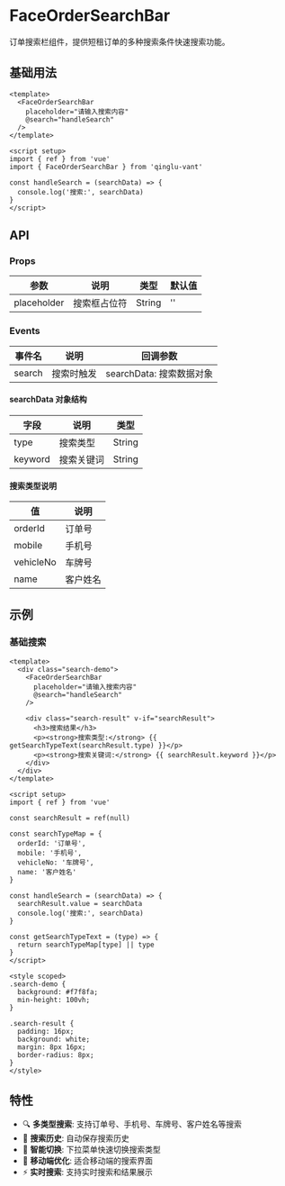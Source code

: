 # FaceOrderSearchBar

订单搜索栏组件，提供短租订单的多种搜索条件快速搜索功能。

## 基础用法

```vue
<template>
  <FaceOrderSearchBar
    placeholder="请输入搜索内容"
    @search="handleSearch"
  />
</template>

<script setup>
import { ref } from 'vue'
import { FaceOrderSearchBar } from 'qinglu-vant'

const handleSearch = (searchData) => {
  console.log('搜索:', searchData)
}
</script>
```

## API

### Props

| 参数 | 说明 | 类型 | 默认值 |
|------|------|------|--------|
| placeholder | 搜索框占位符 | String | '' |

### Events

| 事件名 | 说明 | 回调参数 |
|--------|------|----------|
| search | 搜索时触发 | searchData: 搜索数据对象 |

#### searchData 对象结构

| 字段 | 说明 | 类型 |
|------|------|------|
| type | 搜索类型 | String |
| keyword | 搜索关键词 | String |

#### 搜索类型说明

| 值 | 说明 |
|---|------|
| orderId | 订单号 |
| mobile | 手机号 |
| vehicleNo | 车牌号 |
| name | 客户姓名 |

## 示例

### 基础搜索

```vue
<template>
  <div class="search-demo">
    <FaceOrderSearchBar
      placeholder="请输入搜索内容"
      @search="handleSearch"
    />

    <div class="search-result" v-if="searchResult">
      <h3>搜索结果</h3>
      <p><strong>搜索类型:</strong> {{ getSearchTypeText(searchResult.type) }}</p>
      <p><strong>搜索关键词:</strong> {{ searchResult.keyword }}</p>
    </div>
  </div>
</template>

<script setup>
import { ref } from 'vue'

const searchResult = ref(null)

const searchTypeMap = {
  orderId: '订单号',
  mobile: '手机号',
  vehicleNo: '车牌号',
  name: '客户姓名'
}

const handleSearch = (searchData) => {
  searchResult.value = searchData
  console.log('搜索:', searchData)
}

const getSearchTypeText = (type) => {
  return searchTypeMap[type] || type
}
</script>

<style scoped>
.search-demo {
  background: #f7f8fa;
  min-height: 100vh;
}

.search-result {
  padding: 16px;
  background: white;
  margin: 8px 16px;
  border-radius: 8px;
}
</style>
```

## 特性

- 🔍 **多类型搜索**: 支持订单号、手机号、车牌号、客户姓名等搜索
- 📝 **搜索历史**: 自动保存搜索历史
- 🎯 **智能切换**: 下拉菜单快速切换搜索类型
- 📱 **移动端优化**: 适合移动端的搜索界面
- ⚡ **实时搜索**: 支持实时搜索和结果展示
